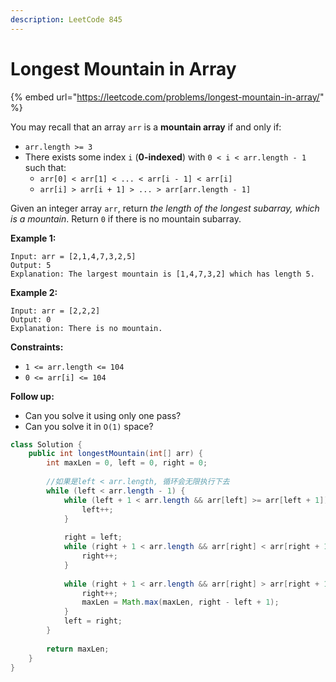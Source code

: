 ```yaml
---
description: LeetCode 845
---
```


# Longest Mountain in Array

{% embed url="https://leetcode.com/problems/longest-mountain-in-array/" %}



You may recall that an array `arr` is a **mountain array** if and only if:

* `arr.length >= 3`
* There exists some index `i` (**0-indexed**) with `0 < i < arr.length - 1` such that:
  * `arr[0] < arr[1] < ... < arr[i - 1] < arr[i]`
  * `arr[i] > arr[i + 1] > ... > arr[arr.length - 1]`

Given an integer array `arr`, return _the length of the longest subarray, which is a mountain_. Return `0` if there is no mountain subarray.

**Example 1:**

```
Input: arr = [2,1,4,7,3,2,5]
Output: 5
Explanation: The largest mountain is [1,4,7,3,2] which has length 5.
```

**Example 2:**

```
Input: arr = [2,2,2]
Output: 0
Explanation: There is no mountain.
```

**Constraints:**

* `1 <= arr.length <= 104`
* `0 <= arr[i] <= 104`

**Follow up:**

* Can you solve it using only one pass?
* Can you solve it in `O(1)` space?

```java
class Solution {
    public int longestMountain(int[] arr) {
        int maxLen = 0, left = 0, right = 0;
        
        //如果是left < arr.length, 循环会无限执行下去
        while (left < arr.length - 1) {
            while (left + 1 < arr.length && arr[left] >= arr[left + 1]) {
                left++;
            }
            
            right = left;
            while (right + 1 < arr.length && arr[right] < arr[right + 1]) {
                right++;
            }
            
            while (right + 1 < arr.length && arr[right] > arr[right + 1]) {
                right++;
                maxLen = Math.max(maxLen, right - left + 1);
            }
            left = right;
        }
        
        return maxLen;
    }
}
```

